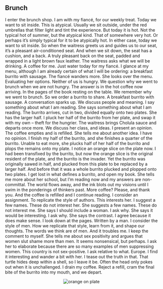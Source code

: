 ## Brunch


I enter the brunch shop. I am with my fiancé, for our weekly treat. Today we want to sit inside. This is atypical. Usually we sit outside, under the red umbrellas that filter light and tint the experience. But today it is hot. Not the typical hot of summer, but the atypical kind. That of somewhere very hot. Or perhaps it’s simply typical for it to be atypically hot. In either case, today we want to sit inside. So when the waitress greets us and guides us to our seat, it’s a pleasant air-conditioned seat. And when we sit down, the seat has a cushion, and a back. A truly pleasant back on the seat, padded and wrapped in a light brown faux leather. The waitress asks what we will be drinking. A coffee for me. Just water today for my fiancé. I glance at my menu, although I am already certain of what I will be ordering: a breakfast burrito with sausage. The fiancé wanders more. She looks over the menu. Evaluating her options. Neither of us is hungry. We question why we went to brunch when we are not hungry. The answer is in the hot coffee now arriving. In the pages of the book resting on the table. We remember why we went to brunch. So we order a burrito to share. A breakfast burrito with sausage. A conversation sparks up. We discuss people and meaning. I say something about what I am reading. She says something about what I am reading. The burrito arrives, cut in two, divided equally onto two plates. She has the larger half. I pluck her half of the burrito from her plate, and swap it with my own – theft for the hungrier. The waitress brings Cholula sauce and departs once more.  We discuss her class, and ideas. I present an opinion. The coffee empties and is refilled. She tells me about another idea. I have no opinion. I finish my half of the burrito, and she finishes a quarter of the burrito. Unable to eat more, she plucks half of her half of the burrito and plops the remains onto my plate. I notice an orange slice on the plate now. I had been transfixed by the burrito, but now the orange slice is the original resident of the plate, and the burrito is the invader. Yet the burrito was originally sawed in half, and plucked from this plate to be replaced by a larger half. And before that it was a whole burrito plucked and plopped onto two plates. I get lost in what defines a burrito, and open my book. She tells me more about her school, but I’m reading now and my answers are non-committal. The world flows away, and the ink blots out my visions until I swim in the ponderings of thinkers past. More coffee? Please, and thank you. And the coffee is refilled and I continue reading. I consider an assignment. To replicate the style of authors. This interests her. I suggest a few names. These do not interest her. She suggests a few names. These do not interest me. She says I should include a woman. I ask why. She says it would be interesting. I ask why. She says the contrast. I agree because it does make sense. I look down at the pages. Written by a man. I consider the style of men. How we replicate that style, learn from it, and shape our thoughts. The words we think are of men. And it troubles me. I keep the comment to myself. She tells me about sex positivity and argues that women slut shame more than men. It seems nonsensical, but perhaps. I ask her to elaborate because there are so many examples of men suppressing women. This country is not sex-positive. I ask relative to what. Europe. I find it interesting and wander a bit with her. I tease out the truth in that. That turtle hides deep within a shell, so I leave it be. Often the head only pokes out when it is unchallenged. I drain my coffee. Reject a refill, cram the final bite of the burrito into my mouth, and we depart.


<div style="display: flex; align-items: center; justify-content: center; max-width: 100%;">
    <img src="/writing/images/orange_slice.png" alt="orange on plate" style="max-width: 100%; max-height: 100%;">
</div>